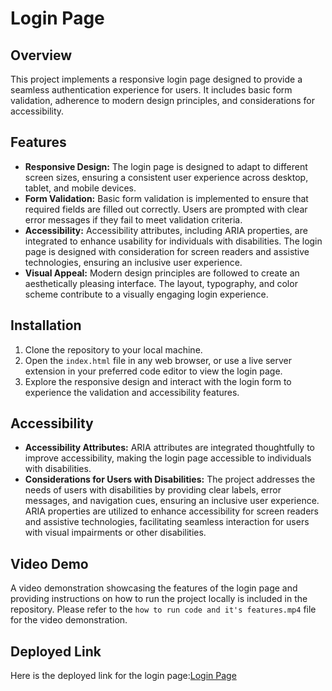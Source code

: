 # Login Page

## Overview
This project implements a responsive login page designed to provide a seamless authentication experience for users. It includes basic form validation, adherence to modern design principles, and considerations for accessibility.

## Features
- **Responsive Design:** The login page is designed to adapt to different screen sizes, ensuring a consistent user experience across desktop, tablet, and mobile devices.
- **Form Validation:** Basic form validation is implemented to ensure that required fields are filled out correctly. Users are prompted with clear error messages if they fail to meet validation criteria.
- **Accessibility:** Accessibility attributes, including ARIA properties, are integrated to enhance usability for individuals with disabilities. The login page is designed with consideration for screen readers and assistive technologies, ensuring an inclusive user experience.
- **Visual Appeal:** Modern design principles are followed to create an aesthetically pleasing interface. The layout, typography, and color scheme contribute to a visually engaging login experience.

## Installation
1. Clone the repository to your local machine.
2. Open the `index.html` file in any web browser, or use a live server extension in your preferred code editor to view the login page.
3. Explore the responsive design and interact with the login form to experience the validation and accessibility features.

## Accessibility
- **Accessibility Attributes:** ARIA attributes are integrated thoughtfully to improve accessibility, making the login page accessible to individuals with disabilities.
- **Considerations for Users with Disabilities:** The project addresses the needs of users with disabilities by providing clear labels, error messages, and navigation cues, ensuring an inclusive user experience. ARIA properties are utilized to enhance accessibility for screen readers and assistive technologies, facilitating seamless interaction for users with visual impairments or other disabilities.

## Video Demo
A video demonstration showcasing the features of the login page and providing instructions on how to run the project locally is included in the repository. Please refer to the `how to run code and it's features.mp4` file for the video demonstration.

## Deployed Link
Here is the deployed link for the login page:[Login Page](https://jazzy-sundae-08b755.netlify.app/)


